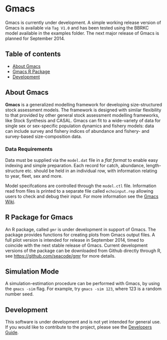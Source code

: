 # Gmacs

Gmacs is currently under development. A simple working release version of Gmacs is available via `Tag V1.0` and has been tested using the BBRKC model available in the examples folder. The next major release of Gmacs is planned for September 2014.

## Table of contents
- [About Gmacs](#about-gmacs)
- [Gmacs R Package](#r-package-for-gmacs)
- [Development](#development)

## About Gmacs
**Gmacs** is a generalized modelling framework for developing size-structured stock assessment models. The framework is designed with similar flexibility to that provided by other general stock assessment modelling frameworks, like Stock Synthesis and CASAL. Gmacs can fit to a wide-variety of data for single sex or sex-specific population dynamics and fishery models: data can include survey and fishery indices of abundance and fishery- and survey-based size-composition data.

### Data Requirements
Data must be supplied via the `model.dat` file in a *flat format* to enable easy indexing and simple preparation. Each record for catch, abundance, length-structure etc. should be held in an individual row, with information relating to year, fleet, sex and more.

Model specifcations are controlled through the `model.ctl` file. Information read from files is printed to a separate file called `echoinput.rep` allowing users to check and debug their input. For more information see the [Gmacs Wiki](https://github.com/seacode/gmacs/wiki).

## R Package for Gmacs
An R package, called `gmr` is under development in support of Gmacs. The package provides functions for creating plots from Gmacs output files. A full pilot version is intended for release in September 2014, timed to coincide with the next stable release of Gmacs. Current development versions of the package can be downloaded from Github directly through R, see https://github.com/seacode/gmr for more details.

## Simulation Mode
A simulation-estimation procedure can be performed with Gmacs, by using the `gmacs -sim` flag. For example, try `gmacs -sim 123`, where 123 is a random number seed.

## Development
This software is under development and is not yet intended for general use. If you would like to contribute to the project, please see the [Developers Guide](https://github.com/seacode/gmacs/wiki/5.-Developers).